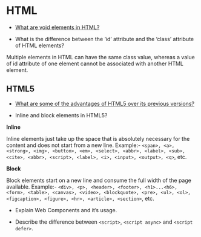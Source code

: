 # HTML

- [What are void elements in HTML?](./HTML/void-element.md)

- What is the difference between the ‘id’ attribute and the ‘class’ attribute of HTML elements?

Multiple elements in HTML can have the same class value, whereas a value of id attribute of one element cannot be associated with another HTML element.

## HTML5

- [What are some of the advantages of HTML5 over its previous versions?](./HTML/html5.md)

- Inline and block elements in HTML5?

**Inline**

Inline elements just take up the space that is absolutely necessary for the content and does not start from a new line.
Example:- `<span>, <a>, <strong>, <img>, <button>, <em>, <select>, <abbr>, <label>, <sub>, <cite>, <abbr>, <script>, <label>, <i>, <input>, <output>, <q>`, etc.

**Block**

Block elements start on a new line and consume the full width of the page available.
Example:- `<div>, <p>, <header>, <footer>, <h1>...<h6>, <form>, <table>, <canvas>, <video>, <blockquote>, <pre>, <ul>, <ol>, <figcaption>, <figure>, <hr>, <article>, <section>`, etc.

- Explain Web Components and it’s usage.

- Describe the difference between `<script>`, `<script async>` and `<script defer>`.
